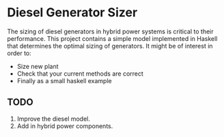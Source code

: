 # Diesel Generator Sizer

The sizing of diesel generators in hybrid power systems
is critical to their performance. This project contains 
a simple model implemented in Haskell that determines the
optimal sizing of generators. It might be of interest in 
order to:

* Size new plant
* Check that your current methods are correct
* Finally as a small haskell example

## TODO

1. Improve the diesel model.
1. Add in hybrid power components.
